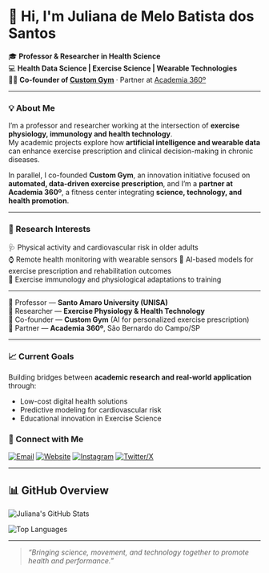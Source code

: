 # 👋 Hi, I'm Juliana de Melo Batista dos Santos

🎓 **Professor & Researcher in Health Science**  
💻 **Health Data Science | Exercise Science | Wearable Technologies**  
🏋️‍♀️ **Co-founder of [Custom Gym](#)** · Partner at [Academia 360º](#)

---

### 💡 About Me
I’m a professor and researcher working at the intersection of **exercise physiology, immunology and health technology**.  
My academic projects explore how **artificial intelligence and wearable data** can enhance exercise prescription and clinical decision-making in chronic diseases.

In parallel, I co-founded **Custom Gym**, an innovation initiative focused on **automated, data-driven exercise prescription**, and I’m a **partner at Academia 360º**, a fitness center integrating **science, technology, and health promotion**.

---

### 🔬 Research Interests
🩺 Physical activity and cardiovascular risk in older adults  
⌚ Remote health monitoring with wearable sensors 
🤖 AI-based models for exercise prescription and rehabilitation outcomes  
🧠 Exercise immunology and physiological adaptations to training  

---

🏫 Professor — **Santo Amaro University (UNISA)**  
🧬 Researcher — **Exercise Physiology & Health Technology**  
🚀 Co-founder — **Custom Gym** (AI for personalized exercise prescription)  
💪 Partner — **Academia 360º**, São Bernardo do Campo/SP 

---

### 📈 Current Goals
Building bridges between **academic research and real-world application** through:
- Low-cost digital health solutions  
- Predictive modeling for cardiovascular risk  
- Educational innovation in Exercise Science  

### 🧭 Connect with Me  

[![Email](https://img.shields.io/badge/Email-juliana--mbs%40hotmail.com-blue?style=flat-square&logo=gmail)](mailto:juliana-mbs@hotmail.com)
[![Website](https://img.shields.io/badge/Website-julianademelo.com-4CAF50?style=flat-square&logo=google-chrome&logoColor=white)](https://julianademelo.com)
[![Instagram](https://img.shields.io/badge/Instagram-%40julianademelo.prof-E4405F?style=flat-square&logo=instagram&logoColor=white)](https://www.instagram.com/julianademelo.prof)
[![Twitter/X](https://img.shields.io/badge/Twitter-%40mbs_juliana-1DA1F2?style=flat-square&logo=x&logoColor=white)](https://twitter.com/mbs_juliana)

---

## 📊 GitHub Overview  

![Juliana's GitHub Stats](https://github-readme-stats.vercel.app/api?username=ju-mbs&show_icons=true&theme=default&hide_title=false&hide_rank=false&include_all_commits=true&count_private=true&hide_border=false&border_radius=12)

![Top Languages](https://github-readme-stats.vercel.app/api/top-langs/?username=ju-mbs&layout=compact&theme=default&hide_border=false&border_radius=12)

---

> _“Bringing science, movement, and technology together to promote health and performance.”_
